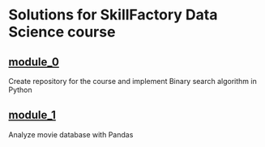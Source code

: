 # Solutions for SkillFactory Data Science course 

## [module_0](https://github.com/bracadabra/skillfactory_rds/blob/master/module_0/Guess%20a%20number.ipynb) 
Create repository for the course and implement Binary search algorithm in Python

## [module_1](https://github.com/bracadabra/skillfactory_rds/blob/master/module_1/%5BSF-DST%5D%20Movies%20IMBD%20v3.0.ipynb) 
Analyze movie database with Pandas
